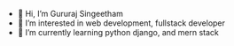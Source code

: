 - 👋 Hi, I’m Gururaj Singeetham
- 👀 I’m interested in web development, fullstack developer
- 🌱 I’m currently learning python django, and mern stack

<!---
sgururaj2021/sgururaj2021 is a ✨ special ✨ repository because its `README.md` (this file) appears on your GitHub profile.
You can click the Preview link to take a look at your changes.
--->
